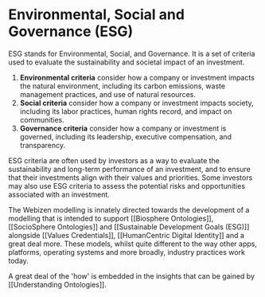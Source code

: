# Environmental, Social and Governance (ESG)

ESG stands for Environmental, Social, and Governance. It is a set of criteria used to evaluate the sustainability and societal impact of an investment.

1. **Environmental criteria** consider how a company or investment impacts the natural environment, including its carbon emissions, waste management practices, and use of natural resources.
2. **Social criteria** consider how a company or investment impacts society, including its labor practices, human rights record, and impact on communities.
3. **Governance criteria** consider how a company or investment is governed, including its leadership, executive compensation, and transparency.

ESG criteria are often used by investors as a way to evaluate the sustainability and long-term performance of an investment, and to ensure that their investments align with their values and priorities. Some investors may also use ESG criteria to assess the potential risks and opportunities associated with an investment.

The Webizen modelling is innately directed towards the development of a modelling that is intended to support [[Biosphere Ontologies]], [[SocioSphere Ontologies]] and [[Sustainable Development Goals (ESG)]]  alongside [[Values Credentials]], [[HumanCentric Digital Identity]] and a great deal more.  These models, whilst quite different to the way other apps, platforms, operating systems and more broadly, industry practices work today.  

A great deal of the 'how' is embedded in the insights that can be gained by [[Understanding Ontologies]].